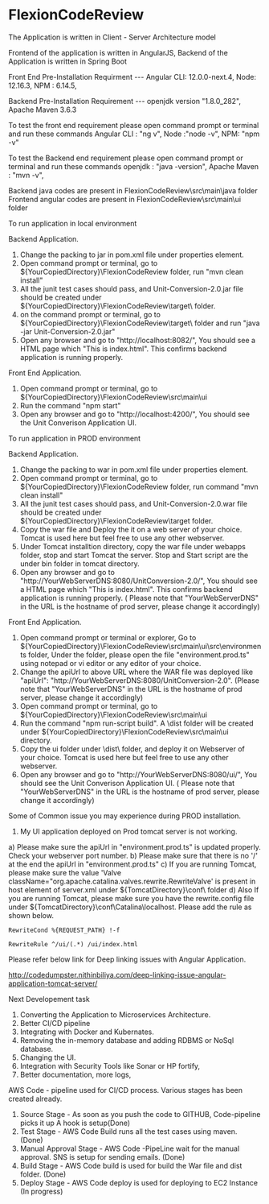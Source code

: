 # FlexionCodeReview

The Application is written in Client - Server Architecture model

Frontend of the application is written in AngularJS, Backend of the Application is written in Spring Boot

Front End Pre-Installation Requirment --- 
Angular CLI: 12.0.0-next.4,
Node: 12.16.3,
NPM : 6.14.5,

Backend Pre-Installation  Requirement ---
openjdk version "1.8.0_282",
Apache Maven 3.6.3 

To test the front end requirement please open command prompt or terminal and run these commands
Angular CLI : "ng v", Node :"node -v", NPM: "npm -v"

To test the Backend end requirement please open command prompt or terminal and run these commands
openjdk : "java -version", Apache Maven : "mvn -v",


Backend java codes are present in FlexionCodeReview\src\main\java folder
Frontend angular codes are present in FlexionCodeReview\src\main\ui folder

To run application in local environment 

Backend Application. 

1) Change the packing to jar in pom.xml file under properties element. 
2) Open command prompt or terminal, go to ${YourCopiedDirectory}\FlexionCodeReview folder, run "mvn clean install"
3) All the junit test cases should pass, and Unit-Conversion-2.0.jar file should be created under ${YourCopiedDirectory}\FlexionCodeReview\target\ folder. 
4) on the command prompt or terminal, go to ${YourCopiedDirectory}\FlexionCodeReview\target\  folder and run "java -jar Unit-Conversion-2.0.jar"
5) Open any browser and go to "http://localhost:8082/", You should see a HTML page which "This is index.html". This confirms backend application is running properly. 

Front End Application. 
1) Open command prompt or terminal, go to ${YourCopiedDirectory}\FlexionCodeReview\src\main\ui
2) Run the command "npm start"
3) Open any browser and go to "http://localhost:4200/", You should see the Unit Converison Application UI. 


To run application in PROD environment 

Backend Application. 
1) Change the packing to war in pom.xml file under properties element. 
2) Open command prompt or terminal, go to ${YourCopiedDirectory}\FlexionCodeReview folder, run command "mvn clean install"
3) All the junit test cases should pass, and Unit-Conversion-2.0.war file should be created under ${YourCopiedDirectory}\FlexionCodeReview\target folder.
4) Copy the war file and Deploy the it on a web server of your choice. Tomcat is used here but feel free to use any other webserver. 
5) Under Tomcat installtion directory, copy the  war file under webapps folder, stop and start Tomcat the server. Stop and Start script are the under bin folder in tomcat directory. 
6) Open any browser and go to "http://YourWebServerDNS:8080/UnitConversion-2.0/", You should see a HTML page which "This is index.html". This confirms backend application is running properly. ( Please note that "YourWebServerDNS" in the URL is the hostname of prod server, please change it accordingly) 

Front End Application. 
1) Open command prompt or terminal or explorer, Go to ${YourCopiedDirectory}\FlexionCodeReview\src\main\ui\src\environments folder, Under the folder, please open the file "environment.prod.ts" using notepad or vi editor or any editor of your choice. 
2) Change the apiUrl to above URL where the WAR file was deployed like  "apiUrl": "http://YourWebServerDNS:8080/UnitConversion-2.0".
(Please note that "YourWebServerDNS" in the URL is the hostname of prod server, please change it accordingly) 
3) Open command prompt or terminal, go to ${YourCopiedDirectory}\FlexionCodeReview\src\main\ui
4) Run the command "npm run-script build". A \dist folder will be created under ${YourCopiedDirectory}\FlexionCodeReview\src\main\ui directory. 
5) Copy the ui folder under \dist\ folder, and deploy it on Webserver of your choice. Tomcat is used here but feel free to use any other webserver. 
5) Open any browser and go to "http://YourWebServerDNS:8080/ui/", You should see the Unit Converison Application UI. ( Please note that "YourWebServerDNS" in the URL is the hostname of prod server, please change it accordingly)



Some of Common issue you may experience during PROD installation. 

1) My UI application deployed on Prod tomcat server is not working. 

a) Please make sure the apiUrl in  "environment.prod.ts" is updated properly. Check your webserver port number. 
b) Please make sure that there is no '/' at the end the apiUrl in  "environment.prod.ts"
c) If you are running Tomcat, please make sure the value 'Valve className="org.apache.catalina.valves.rewrite.RewriteValve' is present in host element of server.xml under ${TomcatDirectory}\conf\ folder
d) Also If you are running Tomcat, please make sure you have the rewrite.config file under ${TomcatDirectory}\conf\Catalina\localhost. Please add the rule as shown below. 
   
	RewriteCond %{REQUEST_PATH} !-f   
		 	
	RewriteRule ^/ui/(.*) /ui/index.html 

Please refer below link for Deep linking issues with Angular Application. 

http://codedumpster.nithinbiliya.com/deep-linking-issue-angular-application-tomcat-server/


Next Developement task
1) Converting the Application to Microservices Architecture.
2) Better CI/CD pipeline 
3) Integrating with Docker and Kubernates. 
4) Removing the in-memory database and adding RDBMS or NoSql database. 
5) Changing the UI.
6) Integration with Security Tools like Sonar or HP fortify, 
7) Better documentation, more logs, 

AWS Code - pipeline used for CI/CD process. Various stages has been created already. 
1) Source Stage - As soon as you push the code to GITHUB, Code-pipeline picks it up A hook is setup(Done) 
2) Test Stage -  AWS Code Build runs all the test cases using maven. (Done) 
3) Manual Approval Stage -  AWS Code -PipeLine wait for the manual approval. SNS is setup for sending emails. (Done) 
4) Build Stage - AWS Code build is used for build the War file and dist folder. (Done) 
4) Deploy Stage - AWS Code deploy is used for deploying to EC2 Instance (In progress) 



